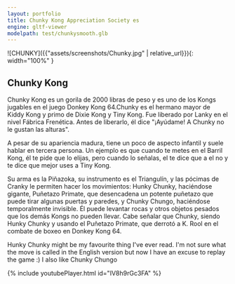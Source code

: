 ```yaml
---
layout: portfolio
title: Chunky Kong Appreciation Society es
engine: gltf-viewer
modelpath: test/chunkysmooth.glb
---
```


![CHUNKY]({{"assets/screenshots/Chunky.jpg" | relative_url}}){: width="100%" }


## Chunky Kong

Chunky Kong es un gorila de 2000 libras de peso y es uno de los Kongs jugables en el juego Donkey Kong 64.​Chunky es el hermano mayor de Kiddy Kong y primo de Dixie Kong y Tiny Kong. Fue liberado por Lanky en el nivel Fábrica Frenética. Antes de liberarlo, él dice "¡Ayúdame! A Chunky no le gustan las alturas".

A pesar de su apariencia madura, tiene un poco de aspecto infantil y suele hablar en tercera persona. Un ejemplo es que cuando te metes en el Barril Kong, él te pide que lo elijas, pero cuando lo señalas, el te dice que a el no y te dice que mejor uses a Tiny Kong. 

Su arma es la Piñazoka, su instrumento es el Triangulín, y las pócimas de Cranky le permiten hacer los movimientos: Hunky Chunky, haciéndose gigante, Puñetazo Primate, que desencadena un potente puñetazo que puede tirar algunas puertas y paredes, y Chunky Chungo, haciéndose temporalmente invisible. Él puede levantar rocas y otros objetos pesados que los demás Kongs no pueden llevar. Cabe señalar que Chunky, siendo Hunky Chunky y usando el Puñetazo Primate, que derrotó a K. Rool en el combate de boxeo en Donkey Kong 64.

Hunky Chunky might be my favourite thing I've ever read. I'm not sure what the move is called in the English version but now I have an excuse to replay the game :) I also like Chunky Chungo

{% include youtubePlayer.html id="IV8h9rGc3FA" %}

